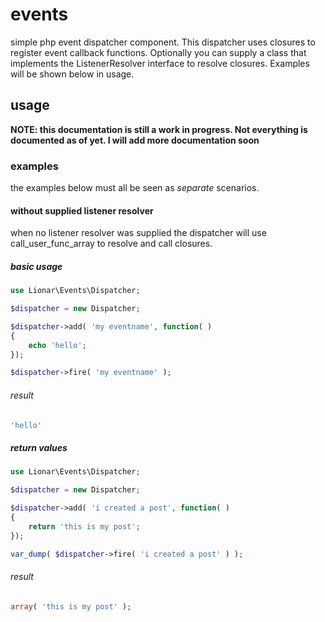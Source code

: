 # events
simple php event dispatcher component. This dispatcher uses closures to register event callback functions.
Optionally you can supply a class that implements the ListenerResolver interface to resolve closures.
Examples will be shown below in usage. 


## usage
**NOTE: this documentation is still a work in progress. Not everything is documented as of yet. I will add
more documentation soon**

### examples

the examples below must all be seen as *separate* scenarios.

#### without supplied listener resolver
when no listener resolver was supplied the dispatcher will use call_user_func_array to resolve and call closures.

##### basic usage

```php
use Lionar\Events\Dispatcher;

$dispatcher = new Dispatcher;

$dispatcher->add( 'my eventname', function( )
{
    echo 'hello';
});

$dispatcher->fire( 'my eventname' );
```

###### result
```php
'hello'
```
##### return values

```php
use Lionar\Events\Dispatcher;

$dispatcher = new Dispatcher;

$dispatcher->add( 'i created a post', function( )
{
    return 'this is my post';
});

var_dump( $dispatcher->fire( 'i created a post' ) );
```

###### result
```php
array( 'this is my post' );
```

